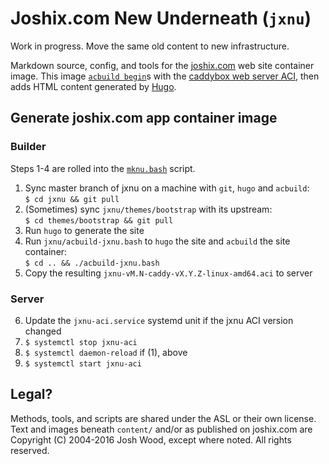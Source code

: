 # Joshix.com New Underneath (`jxnu`)

Work in progress. Move the same old content to new infrastructure.

Markdown source, config, and tools for the [joshix.com][jx] web site
container image. This image [`acbuild begin`][acbuild-begin]s
with the [caddybox web server ACI][caddybox], then
adds HTML content generated by [Hugo][hugo].

##  Generate joshix.com app container image

### Builder

Steps 1-4 are rolled into the [`mknu.bash`][mknu-script] script.

1. Sync master branch of jxnu on a machine with `git`, `hugo` and `acbuild`:  
`$ cd jxnu && git pull`
2. (Sometimes) sync `jxnu/themes/bootstrap` with its upstream:  
`$ cd themes/bootstrap && git pull`
3. Run `hugo` to generate the site
4. Run `jxnu/acbuild-jxnu.bash` to `hugo` the site and `acbuild` the site container:  
`$ cd .. && ./acbuild-jxnu.bash`
5. Copy the resulting `jxnu-vM.N-caddy-vX.Y.Z-linux-amd64.aci` to server

### Server

6. Update the `jxnu-aci.service` systemd unit if the jxnu ACI version changed
7. `$ systemctl stop jxnu-aci`
8. `$ systemctl daemon-reload` if (1), above
9. `$ systemctl start jxnu-aci`


[acbuild-begin]: https://github.com/appc/acbuild/blob/master/Documentation/subcommands/begin.md
[caddybox]: https://github.com/joshix/caddybox
[hugo]: https://gohugo.io/
[mknu-script]: mknu.bash
[jx]: https://joshix.com/

## Legal?

Methods, tools, and scripts are shared under the ASL or their own license.
Text and images beneath `content/` and/or as published on joshix.com are
Copyright (C) 2004-2016 Josh Wood, except where noted. All rights reserved.
